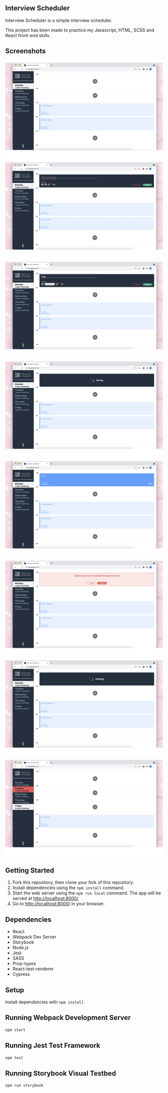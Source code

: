 ## Interview Scheduler
Interview Scheduler is a simple interview scheduler. 

This project has been made to practice my Javascript, HTML, SCSS and React front-end skills.

## Screenshots
![Homepage](https://github.com/emikeke/scheduler/blob/master/docs/page1.png)
![Can't save an appointment with an empty name](https://github.com/emikeke/scheduler/blob/master/docs/page1a.png)
![Entering in name and selecting interviewer in an appointment](https://github.com/emikeke/scheduler/blob/master/docs/page2.png)
![Saving selected appointment](https://github.com/emikeke/scheduler/blob/master/docs/page3.png)
![Successfully saved timeslot](https://github.com/emikeke/scheduler/blob/master/docs/page4.png)
![Confirmation the appointment is to be deleted](https://github.com/emikeke/scheduler/blob/master/docs/page6.png)
![Deleting the appointment](https://github.com/emikeke/scheduler/blob/master/docs/page7.png)
![Successfully deleted appointment](https://github.com/emikeke/scheduler/blob/master/docs/page8.png)

## Getting Started

1. Fork this repository, then clone your fork of this repository.
2. Install dependencies using the `npm install` command.
3. Start the web server using the `npm run local` command. The app will be served at <http://localhost:8000/>.
4. Go to <http://localhost:8000/> in your browser.

## Dependencies

- React
- Webpack Dev Server
- Storybook
- Node.js
- Jest
- SASS
- Prop-types
- React-test-renderer
- Cypress

## Setup

Install dependencies with `npm install`.

## Running Webpack Development Server

```sh
npm start
```

## Running Jest Test Framework

```sh
npm test
```

## Running Storybook Visual Testbed

```sh
npm run storybook
```
